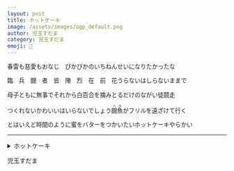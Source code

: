 ```yaml
---
layout: post
title: ホットケーキ
image: /assets/images/ogp_default.png
author: 児玉すだま
category: 児玉すだま
emoji: 👻
---
```


<div class="tanka-area" style="font-size: 95%"><div class="tanka">
<p>春雷も慈愛もおなじ　ぴかぴかのいちねんせいになりたかったな</p>
<p>臨　兵　闘　者　皆　陣　烈　在　前　花うらないはしらないままで</p>
<p>母子ともに無事でそれから白百合を摘みとるだけのながい徒競走</p>
<p>つくれないかわいいはいらないでしょう<ruby>闘魚<rp>（</rp><rt>ベタ</rt><rp>）</rp></ruby>がフリルを遠ざけて行く</p>
<p>とはいえど時間のように蜜をバターをつかいたいホットケーキやらかい</p></div></div>

---

<details><summary>ホットケーキ</summary>
春雷も慈愛もおなじ　ぴかぴかのいちねんせいになりたかったな<br />
臨　兵　闘　者　皆　陣　烈　在　前　花うらないはしらないままで<br />
母子ともに無事でそれから白百合を摘みとるだけのながい徒競走<br />
つくれないかわいいはいらないでしょう<ruby>闘魚<rp>（</rp><rt>ベタ</rt><rp>）</rp></ruby>がフリルを遠ざけて行く<br />
とはいえど時間のように蜜をバターをつかいたいホットケーキやらかい<br />
</details>

児玉すだま
